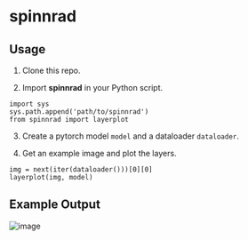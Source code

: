 # spinnrad

## Usage
1. Clone this repo.

2. Import **spinnrad** in your Python script.

```
import sys
sys.path.append('path/to/spinnrad')
from spinnrad import layerplot
```

3. Create a pytorch model `model` and a dataloader `dataloader`.

4. Get an example image and plot the layers.

```
img = next(iter(dataloader()))[0][0]
layerplot(img, model)
```

## Example Output
![image](https://user-images.githubusercontent.com/36032606/167302549-79210649-237f-42e6-b462-5c681fa80aef.png)
